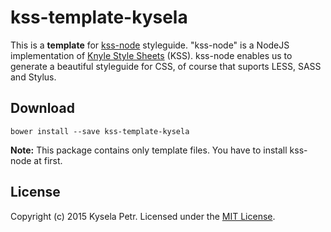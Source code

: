 kss-template-kysela
=================

This is a **template** for [kss-node](https://github.com/kss-node/kss-node) styleguide.
"kss-node" is a NodeJS implementation of [Knyle Style Sheets](https://github.com/kneath/kss) (KSS).
kss-node enables us to generate a beautiful styleguide for CSS, of course that suports LESS, SASS and Stylus.

Download
--------
```
bower install --save kss-template-kysela
```
**Note:** This package contains only template files.
You have to install kss-node at first.

License
-------
Copyright (c) 2015 Kysela Petr. Licensed under the [MIT License](LICENSE).

